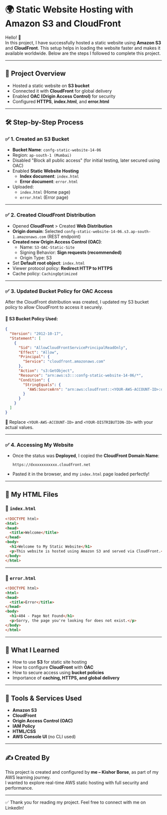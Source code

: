 # 🌍 Static Website Hosting with Amazon S3 and CloudFront

Hello! 👋  
In this project, I have successfully hosted a static website using **Amazon S3** and **CloudFront**. This setup helps in loading the website faster and makes it available worldwide. Below are the steps I followed to complete this project.

---

## 🧾 Project Overview

- Hosted a static website on **S3 bucket**
- Connected it with **CloudFront** for global delivery
- Enabled **OAC (Origin Access Control)** for security
- Configured **HTTPS**, **index.html**, and **error.html**

---

## 🛠️ Step-by-Step Process

### ✅ 1. Created an S3 Bucket

- **Bucket Name**: `confg-static-website-14-06`
- Region: `ap-south-1 (Mumbai)`
- Disabled "Block all public access" (for initial testing, later secured using OAC)
- Enabled **Static Website Hosting**
  - **Index document**: `index.html`
  - **Error document**: `error.html`
- Uploaded:
  - `index.html` (Home page)
  - `error.html` (Error page)

---

### ✅ 2. Created CloudFront Distribution

- Opened **CloudFront** > Created **Web Distribution**
- **Origin domain**: Selected `confg-static-website-14-06.s3.ap-south-1.amazonaws.com` (REST endpoint)
- **Created new Origin Access Control (OAC)**:
  - Name: `S3-OAC-Static-Site`
  - Signing Behavior: **Sign requests (recommended)**
  - Origin Type: S3
- Set **Default root object**: `index.html`
- Viewer protocol policy: **Redirect HTTP to HTTPS**
- Cache policy: `CachingOptimized`

---

### ✅ 3. Updated Bucket Policy for OAC Access

After the CloudFront distribution was created, I updated my S3 bucket policy to allow CloudFront to access it securely.

#### 🔐 S3 Bucket Policy Used:

```json
{
  "Version": "2012-10-17",
  "Statement": [
    {
      "Sid": "AllowCloudFrontServicePrincipalReadOnly",
      "Effect": "Allow",
      "Principal": {
        "Service": "cloudfront.amazonaws.com"
      },
      "Action": "s3:GetObject",
      "Resource": "arn:aws:s3:::confg-static-website-14-06/*",
      "Condition": {
        "StringEquals": {
          "AWS:SourceArn": "arn:aws:cloudfront::<YOUR-AWS-ACCOUNT-ID>:distribution/<YOUR-DISTRIBUTION-ID>"
        }
      }
    }
  ]
}
```

📝 Replace `<YOUR-AWS-ACCOUNT-ID>` and `<YOUR-DISTRIBUTION-ID>` with your actual values.

---

### ✅ 4. Accessing My Website

- Once the status was **Deployed**, I copied the **CloudFront Domain Name**:
  ```
  https://dxxxxxxxxxxx.cloudfront.net
  ```
- Pasted it in the browser, and my `index.html` page loaded perfectly!

---

## 📄 My HTML Files

### 🔹 `index.html`

```html
<!DOCTYPE html>
<html>
<head>
  <title>Welcome</title>
</head>
<body>
  <h1>Welcome to My Static Website</h1>
  <p>This website is hosted using Amazon S3 and served via CloudFront.</p>
</body>
</html>
```

---

### 🔹 `error.html`

```html
<!DOCTYPE html>
<html>
<head>
  <title>Error</title>
</head>
<body>
  <h1>404 - Page Not Found</h1>
  <p>Sorry, the page you're looking for does not exist.</p>
</body>
</html>
```

---

## 🌟 What I Learned

- How to use **S3** for static site hosting
- How to configure **CloudFront** with **OAC**
- How to secure access using **bucket policies**
- Importance of **caching, HTTPS, and global delivery**

---

## 🧰 Tools & Services Used

- **Amazon S3**
- **CloudFront**
- **Origin Access Control (OAC)**
- **IAM Policy**
- **HTML/CSS**
- **AWS Console UI** (no CLI used)

---

## ✍️ Created By

This project is created and configured by **me – Kishor Borse**, as part of my AWS learning journey.  
I wanted to explore real-time AWS static hosting with full security and performance.

---


✅ Thank you for reading my project. Feel free to connect with me on LinkedIn!